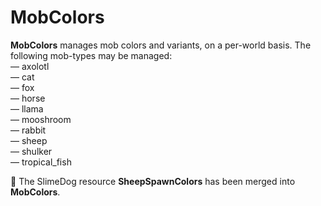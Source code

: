 # MobColors

**MobColors** manages mob colors and variants, on a per-world basis. The following mob-types may be managed:<br>
&mdash; axolotl<br>
&mdash; cat<br>
&mdash; fox<br>
&mdash; horse<br>
&mdash; llama<br>
&mdash; mooshroom<br>
&mdash; rabbit<br>
&mdash; sheep<br>
&mdash; shulker<br>
&mdash; tropical_fish<br>

🚩 The SlimeDog resource **SheepSpawnColors** has been merged into **MobColors**.
